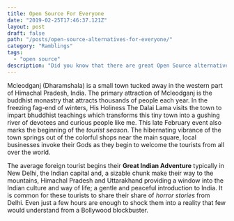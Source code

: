 ```yaml
---
title: Open Source For Everyone
date: "2019-02-25T17:46:37.121Z"
layout: post
draft: false
path: "/posts/open-source-alternatives-for-everyone/"
category: "Ramblings"
tags:
  - "open source"
description: "Did you know that there are great Open Source alternatives for almost every service you use on the Internet? Should you be using them?"
---
```


Mcleodganj (Dharamshala) is a small town tucked away in the western part of Himachal Pradesh, India. The primary attraction of Mcleodganj is the buddhist monastry that attracts thousands of people each year. In the freezing fag-end of winters, His Holiness The Dalai Lama visits the town to impart bhuddhist teachings which transforms this tiny town into a gushing river of devotees and curious people like me. This late February event also marks the beginning of the *tourist season*. The hibernating vibrance of the town springs out of the colorful shops near the main square, local businesses invoke their Gods as they begin to welcome the tourists from all over the world.

The average foreign tourist begins their **Great Indian Adventure** typically in New Delhi, the Indian capital and, a sizable chunk make their way to the mountains, Himachal Pradesh and Uttarakhand providing a window into the Indian culture and way of life; a gentle and peaceful introduction to India. It is common for these tourists to share their share of *horror stories* from Delhi. Even just a few hours are enough to shock them into a reality that few would understand from a Bollywood blockbuster. 